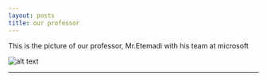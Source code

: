 ```yaml
---
layout: posts
title: our professor
---
```



This is the picture of our professor, Mr.Etemadi with his team at microsoft



![alt text](../assets/images/grouppic.jpg "Team Picture")

---

